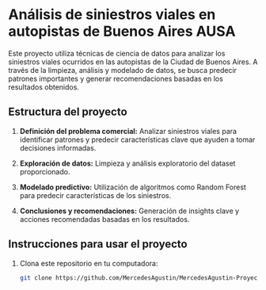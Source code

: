 # Análisis de siniestros viales en autopistas de Buenos Aires AUSA

Este proyecto utiliza técnicas de ciencia de datos para analizar los siniestros viales ocurridos en las autopistas de la Ciudad de Buenos Aires. A través de la limpieza, análisis y modelado de datos, se busca predecir patrones importantes y generar recomendaciones basadas en los resultados obtenidos.

## Estructura del proyecto

1. **Definición del problema comercial:**
   Analizar siniestros viales para identificar patrones y predecir características clave que ayuden a tomar decisiones informadas.

2. **Exploración de datos:**
   Limpieza y análisis exploratorio del dataset proporcionado.

3. **Modelado predictivo:**
   Utilización de algoritmos como Random Forest para predecir características de los siniestros.

4. **Conclusiones y recomendaciones:**
   Generación de insights clave y acciones recomendadas basadas en los resultados.

## Instrucciones para usar el proyecto

1. Clona este repositorio en tu computadora:
   ```bash
   git clone https://github.com/MercedesAgustin/MercedesAgustin-Proyecto_ParteIII_Agustin.git

